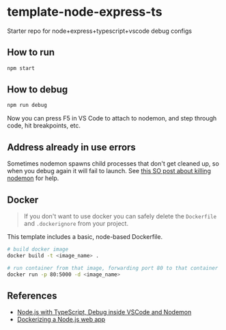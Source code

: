# template-node-express-ts
Starter repo for node+express+typescript+vscode debug configs

## How to run

```sh
npm start
```

## How to debug

```sh
npm run debug
```

Now you can press F5 in VS Code to attach to nodemon, and step through code, hit breakpoints, etc.

## Address already in use errors

Sometimes nodemon spawns child processes that don't get cleaned up, so when you debug again it will fail to launch.  See [this SO post about killing nodemon](https://stackoverflow.com/questions/45520706/how-to-kill-nodemon-process-on-mac) for help.

## Docker

> If you don't want to use docker you can safely delete the `Dockerfile` and `.dockerignore` from your project.

This template includes a basic, node-based Dockerfile.

```sh
# build docker image
docker build -t <image_name> .

# run container from that image, forwarding port 80 to that container
docker run -p 80:5000 -d <image_name>
```

## References

- [Node.js with TypeScript, Debug inside VSCode and Nodemon](https://dev.to/oieduardorabelo/nodejs-with-typescript-debug-inside-vscode-and-nodemon-23o7)
- [Dockerizing a Node.js web app](https://nodejs.org/en/docs/guides/nodejs-docker-webapp/)